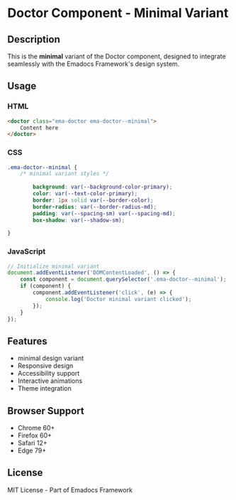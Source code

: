 # Doctor Component - Minimal Variant

## Description
This is the **minimal** variant of the Doctor component, designed to integrate seamlessly with the Emadocs Framework's design system.

## Usage

### HTML
```html
<doctor class="ema-doctor ema-doctor--minimal">
    Content here
</doctor>
```

### CSS
```css
.ema-doctor--minimal {
    /* minimal variant styles */
    
        background: var(--background-color-primary);
        color: var(--text-color-primary);
        border: 1px solid var(--border-color);
        border-radius: var(--border-radius-md);
        padding: var(--spacing-sm) var(--spacing-md);
        box-shadow: var(--shadow-sm);
    
}
```

### JavaScript
```javascript
// Initialize minimal variant
document.addEventListener('DOMContentLoaded', () => {
    const component = document.querySelector('.ema-doctor--minimal');
    if (component) {
        component.addEventListener('click', (e) => {
            console.log('Doctor minimal variant clicked');
        });
    }
});
```

## Features
- minimal design variant
- Responsive design
- Accessibility support
- Interactive animations
- Theme integration

## Browser Support
- Chrome 60+
- Firefox 60+
- Safari 12+
- Edge 79+

## License
MIT License - Part of Emadocs Framework
